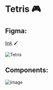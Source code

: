 # Tetris 🎮

## Figma: 
<a href="https://www.figma.com/file/7yECDVvNVPFFURIdgu7fh4/Tetris?node-id=0%3A1">link</a> 🖌️

![Tetris](https://user-images.githubusercontent.com/85126702/146915126-e1d563db-6c78-40ad-b589-4c6b656f8e63.png)

## Components: 
![image](https://user-images.githubusercontent.com/85126702/146915691-15e4b0e0-a772-471c-abd0-c3342ad67891.png)
